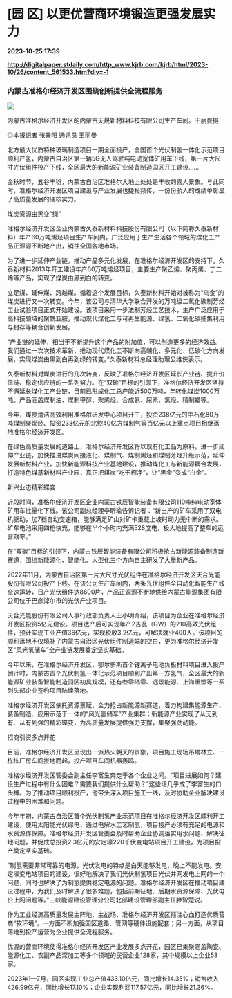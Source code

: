 # [园 区] 以更优营商环境锻造更强发展实力

**2023-10-25 17:39**

**http://digitalpaper.stdaily.com/http_www.kjrb.com/kjrb/html/2023-10/26/content_561533.htm?div=-1**

### 内蒙古准格尔经济开发区围绕创新提供全流程服务

![](http://digitalpaper.stdaily.com/http_www.kjrb.com/kjrb/images/2023-10/26/07/3533813_wangty1_1698220205698_b.jpg)

内蒙古准格尔经济开发区的内蒙古天晟新材料科技有限公司生产车间。王丽曼摄

 ◎本报记者 张景阳 通讯员 王丽曼

 北方最大优质特种玻璃制造项目一期全面投产，全国首个光伏制氢一体化示范项目顺利产氢，内蒙古自治区第一辆5G无人驾驶纯电动宽体矿用车下线，第一片大尺寸光伏组件投产下线，全区最大的新能源矿业装备制造园区开工建设……

 金秋时节，五谷丰稔，内蒙古自治区准格尔大地上处处是丰收的喜人景象。与此同时，准格尔经济开发区项目建设与产业发展也捷报频传，一份份骄人的成绩单彰显了高质量发展的硬核实力。

 煤炭资源由黑变“绿”

 准格尔经济开发区企业内蒙古久泰新材料科技股份有限公司（以下简称久泰新材料）年产60万吨烯烃项目生产车间内，广泛应用于生产生活各个领域的煤化工产品正源源不断地产出，销往全国各地市场。

 为了进一步延伸产业链，推动产品多元化发展，在准格尔经济开发区的支持下，久泰新材料2013年开工建设年产60万吨烯烃项目，主要生产聚乙烯、聚丙烯、丁二烯等产品，实现了煤炭由黑到白的转变。

 立足煤、延伸煤、跨越煤。循着这个发展目标，久泰新材料开始对被称为“乌金”的煤炭进行又一次转变。今年，该公司与清华大学联合开发的万吨级二氧化碳制芳烃工业试验项目正式开始建设。该项目采用一步法制芳烃工艺技术，生产广泛应用于高科技领域的聚酰亚胺，推动现代煤化工与可再生能源、绿氢、二氧化碳捕集利用与封存等耦合创新发展。

 “产业链的延伸，相当于不断提升这个产品的附加值，可以创造更多的经济效益。我们通过一次次技术革新，推动现代煤化工不断向高端化、多元化、低碳化方向发展，实现煤炭由黑到白再到绿的转变。”久泰新材料总经理助理公维侠表示。

 久泰新材料对煤炭进行的几次转变，反映了准格尔经济开发区延长产业链、提升价值链、稳定供应链的一系列努力。在“双碳”目标的引领下，准格尔经济开发区坚持不懈延长煤化工产业链，目前已形成化工总产能近500万吨，年转化煤炭1000万吨。产品涵盖煤制油、煤制甲醇、聚烯烃、合成氨、尿素、氯烃、精制蜡等。

 今年，煤炭清洁高效利用准格尔研发中心项目开工，投资238亿元的中石化80万吨煤制聚烯烃、投资233亿元的北控40亿方煤制气等百亿元以上重点项目相继落地准格尔经济开发区。

 在绿色高质量发展的道路上，准格尔经济开发区将以现有化工品为原料，进一步延伸产业链，加快推进煤炭间接液化、煤制气、煤制烯烃和煤制芳烃升级示范，延伸发展新材料产业，加快新能源科技产业基地建设，推动煤化工与新能源耦合发展，打造特色煤基新材料产业园，真正把煤炭“吃干榨净”，让“黑金”变成“白金”。

 新兴业态精彩蝶变

 近段时间，准格尔经济开发区企业内蒙古铁辰智能装备有限公司110吨纯电动宽体矿用车批量化下线。该公司副总经理李昕瑜告诉记者：“新出产的矿车采用了双电机驱动，加7档自动变速箱，能够满足矿山对矿卡重载上坡时动力无中断的需求。矿车电池采用四枪快充，能够在半个小时内充满528度电，极大地提高了整车的运营效率。”

 在“双碳”目标的引领下，内蒙古铁辰智能装备有限公司积极抢占新能源装备制造新赛道，围绕新能源化、智能化、大型化三个方向自主研发了大量新产品。

 2022年11月，内蒙古自治区第一片大尺寸光伏组件在准格尔经济开发区天合光能股份有限公司投产下线。在该公司生产车间内，两条光伏组件全自动化智能生产线全速运转，日产光伏组件达8600片，产品正源源不断地供给内蒙古能源集团有限公司位于巴彦淖尔市的光伏产业项目。

 天合光能股份有限公司人事行政部负责人王小明介绍，该项目为企业在准格尔经济开发区投资5亿元建设。项目达产后可实现年产2吉瓦（GW）的210高效光伏组件，预计实现工业产值36亿元，实现税收3.2亿元，可解决就业400人。该项目的顺利落地不仅填补了内蒙古自治区光伏组件制造端的空白，更为准格尔经济开发区“风光氢储车”全产业链发展奠定坚实基础。

 今年以来，在准格尔经济开发区，鄂尔多斯首个锂离子电池负极材料项目进入投产倒计时，内蒙古首个光伏制氢一体化示范项目顺利产出第一方氢气，全区最大的新能源矿业装备智能制造园区初具规模，还有叁零陆零、远景能源、上海重塑等一系列头部企业签约项目陆续落地。

 准格尔经济开发区依托资源禀赋，全力抢占新能源新赛道，着力构建集能源生产、装备制造、应用示范于一体的“风光氢储车”产业集群；新能源产业实现了从无到有、从有到强的精彩蝶变，为高质量发展提供强力支撑，集聚强劲动能。

 招商引资多点开花

 目前，准格尔经济开发区呈现出一派热火朝天的景象，项目施工现场吊塔林立、一栋栋厂房车间拔地而起，投产项目车间机器轰鸣。

 准格尔经济开发区管委会副主任李富生奔走于各个企业之间。“项目进展如何？建设生产过程中有什么困难？需要我们提供什么帮助？”这些话几乎成了李富生的口头禅。为了推动项目顺利投产，他带头深入项目施工一线，及时协助企业解决建设过程中的困难和问题。

 今年年初，内蒙古自治区首个光伏制氢产业示范项目在准格尔经济开发区顺利开工建设，使用太阳能光伏绿电，通过电解水工艺制氢，项目投产必须有充足的电源和水资源作保障。准格尔经济开发区管委会及时帮助企业协调落实用水问题、解决征地问题，并促成总投资2.3亿元的安定壕220千伏变电站项目开工建设，为项目投产奠定坚实基础。

 “制氢需要非常可靠的电源，光伏发电的特点是白天能够发电，晚上不能发电。安定壕变电站项目的建设，很好地解决了我们光伏制氢项目光伏并网发电上网的一个问题，同时也解决了为制氢提供稳定电源的问题。准格尔经济开发区在推动项目建设过程中，为我们及时解决了很多难题，包括前期征地、后期水资源保障、光伏电价上网问题等。”三峡能源建设管理分公司北部建设管理部副主任滕智楚说。

 作为工业经济高质量发展主阵地、主战场，准格尔经济开发区倾注心血打造优质营商“软环境”，一方面不断加强园区道路、管网等硬件设施配套；另一方面，从项目落地到投产运营为企业提供全流程服务。

 优渥的营商环境使得准格尔经济开发区产业发展多点开花，园区已集聚涵盖陶瓷、能源化工、农副产品深加工等多个领域的民营企业128家，其中规模以上企业58家。

 2023年1—7月，园区实现工业总产值433.10亿元，同比增长14.35%；销售收入426.99亿元，同比增长17.10%；企业实现利润117.57亿元，同比增长21.36%。